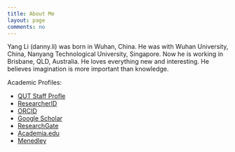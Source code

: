 ```yaml
---
title: About Me
layout: page
comments: no
---
```


Yang Li (danny.li) was born in Wuhan, China. He was with Wuhan University, China, Nanyang Technological University, Singapore. Now he is working in Brisbane, QLD, Australia. He loves everything new and interesting. He believes imagination is more important than knowledge.

Academic Profiles: 

- [QUT Staff Profle](http://staff.qut.edu.au/staff/liy46/)
- [ResearcherID](http://www.researcherid.com/rid/A-7000-2011)
- [ORCID](http://orcid.org/0000-0002-9497-3051)
- [Google Scholar](https://scholar.google.com.au/citations?user=Q9wJWuIAAAAJ&hl=en)
- [ResearchGate](https://www.researchgate.net/profile/Yang_Li242)
- [Academia.edu](https://qut.academia.edu/YangLi)
- [Menedley](https://www.mendeley.com/profiles/yang-li143/)

